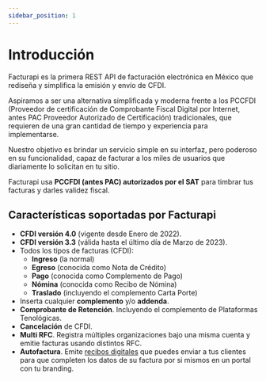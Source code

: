 ```yaml
---
sidebar_position: 1
---
```


# Introducción

Facturapi es la primera REST API de facturación electrónica en México que rediseña y simplifica la emisión y envío de CFDI.

Aspiramos a ser una alternativa simplificada y moderna frente a los PCCFDI (Proveedor de certificación de Comprobante Fiscal Digital por Internet, antes PAC Proveedor Autorizado de Certificación) tradicionales, que requieren de una gran cantidad de tiempo y experiencia para implementarse.

Nuestro objetivo es brindar un servicio simple en su interfaz, pero poderoso en su funcionalidad, capaz de facturar a los miles de usuarios que diariamente lo solicitan en tu sitio.

Facturapi usa **PCCFDI (antes PAC) autorizados por el SAT** para timbrar tus facturas y darles validez fiscal.

## Características soportadas por Facturapi

- **CFDI versión 4.0** (vigente desde Enero de 2022).
- **CFDI versión 3.3** (válida hasta el último día de Marzo de 2023).
- Todos los tipos de facturas (CFDI):
  - **Ingreso** (la normal)
  - **Egreso** (conocida como Nota de Crédito)
  - **Pago** (conocida como Complemento de Pago)
  - **Nómina** (conocida como Recibo de Nómina)
  - **Traslado** (incluyendo el complemento Carta Porte)
- Inserta cualquier **complemento** y/o **addenda**.
- **Comprobante de Retención**. Incluyendo el complemento de Plataformas Tenológicas.
- **Cancelación** de CFDI.
- **Multi RFC**. Registra múltiples organizaciones bajo una misma cuenta y emitie facturas usando distintos RFC.
- **Autofactura**. Emite [recibos digitales](/docs/guides/receipts/) que puedes enviar a tus clientes para que completen los datos de su factura por si mismos en un portal con tu branding.

